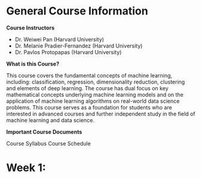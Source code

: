 
# General Course Information

**Course Instructors**

- Dr. Weiwei Pan (Harvard University) 
- Dr. Melanie Pradier-Fernandez (Harvard University)
- Dr. Pavlos Protopapas (Harvard University)

**What is this Course?**

This course covers the fundamental concepts of machine learning, including: classification, regression, dimensionality reduction, clustering and elements of deep learning. The course has dual focus on key mathematical concepts underlying machine learning models and on the application of machine learning algorithms on real-world data science problems. This course serves as a foundation for students who are interested in advanced courses and further independent study in the field of machine learning and data science.

**Important Course Documents**

Course Syllabus
Course Schedule

# Week 1: 
